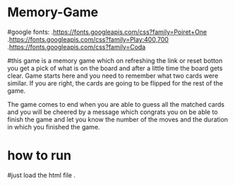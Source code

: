 # Memory-Game



#google fonts:
   .https://fonts.googleapis.com/css?family=Poiret+One
   .https://fonts.googleapis.com/css?family=Play:400,700
   .https://fonts.googleapis.com/css?family=Coda
   
   
   
   
   
   #this game is a memory game which on refreshing the link or reset botton you get a pick of what is on the board and after a little time the board gets clear. Game starts here and you need to remember what two cards were similar. If you are right, the cards are going to be flipped for the rest of the game. 
   
   The game comes to end when you are able to guess all the matched cards and you will be cheered by a message which congrats you on be able to finish the game and let you know the number of the moves and the duration in which you finished the game.
   
   
   
   # how to run
   
   #just load the html file .

